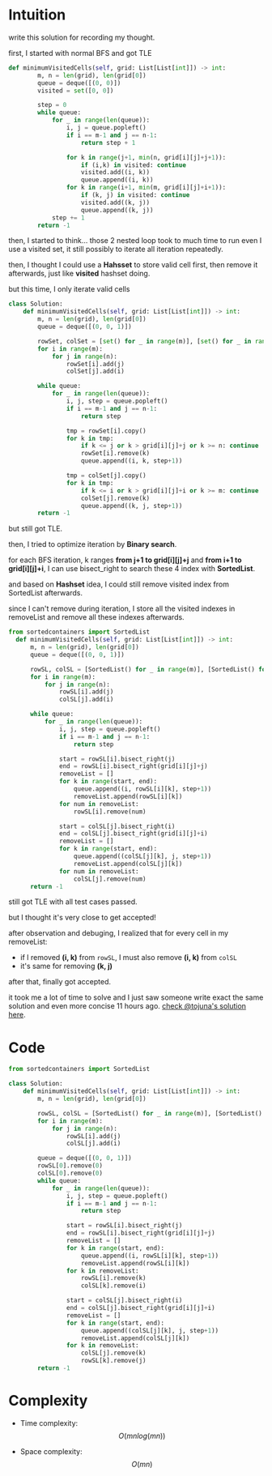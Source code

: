 # Intuition
write this solution for recording my thought.

first, I started with normal BFS and got TLE
```py
def minimumVisitedCells(self, grid: List[List[int]]) -> int:
        m, n = len(grid), len(grid[0])
        queue = deque([(0, 0)])
        visited = set([0, 0])

        step = 0
        while queue:
            for _ in range(len(queue)):
                i, j = queue.popleft()
                if i == m-1 and j == n-1:
                    return step + 1

                for k in range(j+1, min(n, grid[i][j]+j+1)):
                    if (i,k) in visited: continue
                    visited.add((i, k))
                    queue.append((i, k))
                for k in range(i+1, min(m, grid[i][j]+i+1)):
                    if (k, j) in visited: continue
                    visited.add((k, j))
                    queue.append((k, j))
            step += 1
        return -1
```

then, I started to think...
those 2 nested loop took to much time to run even I use a visited set, it still possibly to iterate all iteration repeatedly.

then, I thought I could use a **Hahsset** to store valid cell first, then remove it afterwards, just like **visited** hashset doing.

but this time, I only iterate valid cells

```py
class Solution:
    def minimumVisitedCells(self, grid: List[List[int]]) -> int:
        m, n = len(grid), len(grid[0])
        queue = deque([(0, 0, 1)])

        rowSet, colSet = [set() for _ in range(m)], [set() for _ in range(n)]
        for i in range(m):
            for j in range(n):
                rowSet[i].add(j)
                colSet[j].add(i)

        while queue:
            for _ in range(len(queue)):
                i, j, step = queue.popleft()
                if i == m-1 and j == n-1:
                    return step

                tmp = rowSet[i].copy()
                for k in tmp:
                    if k <= j or k > grid[i][j]+j or k >= n: continue
                    rowSet[i].remove(k)
                    queue.append((i, k, step+1))

                tmp = colSet[j].copy()
                for k in tmp:
                    if k <= i or k > grid[i][j]+i or k >= m: continue
                    colSet[j].remove(k)
                    queue.append((k, j, step+1))
        return -1
```

but still got TLE.

then, I tried to optimize iteration by **Binary search**.

for each BFS iteration, k ranges **from j+1 to grid[i][j]+j** and **from i+1 to grid[i][j]+i**, I can use bisect_right to search these 4 index with **SortedList**.

and based on **Hashset** idea, I could still remove visited index from SortedList afterwards.

since I can't remove during iteration, I store all the visited indexes in removeList and remove all these indexes afterwards.

```py
from sortedcontainers import SortedList
  def minimumVisitedCells(self, grid: List[List[int]]) -> int:
      m, n = len(grid), len(grid[0])
      queue = deque([(0, 0, 1)])

      rowSL, colSL = [SortedList() for _ in range(m)], [SortedList() for _ in range(n)]
      for i in range(m):
          for j in range(n):
              rowSL[i].add(j)
              colSL[j].add(i)

      while queue:
          for _ in range(len(queue)):
              i, j, step = queue.popleft()
              if i == m-1 and j == n-1:
                  return step

              start = rowSL[i].bisect_right(j)
              end = rowSL[i].bisect_right(grid[i][j]+j)
              removeList = []
              for k in range(start, end):
                  queue.append((i, rowSL[i][k], step+1))
                  removeList.append(rowSL[i][k])
              for num in removeList:
                  rowSL[i].remove(num)

              start = colSL[j].bisect_right(i)
              end = colSL[j].bisect_right(grid[i][j]+i)
              removeList = []
              for k in range(start, end):
                  queue.append((colSL[j][k], j, step+1))
                  removeList.append(colSL[j][k])
              for num in removeList:
                  colSL[j].remove(num)
      return -1
```

still got TLE with all test cases passed.

but I thought it's very close to get accepted!

after observation and debuging, I realized that for every cell in my removeList:
- if I removed **(i, k)** from `rowSL`, I must also remove **(i, k)** from `colSL`
- it's same for removing **(k, j)**

after that, finally got accepted.

it took me a lot of time to solve and I just saw someone write exact the same solution and even more concise 11 hours ago. [check @tojuna's solution here](https://leetcode.com/problems/minimum-number-of-visited-cells-in-a-grid/solutions/3395709/python3-sortedlist-bfs/).

# Code
```py
from sortedcontainers import SortedList

class Solution:
    def minimumVisitedCells(self, grid: List[List[int]]) -> int:
        m, n = len(grid), len(grid[0])

        rowSL, colSL = [SortedList() for _ in range(m)], [SortedList() for _ in range(n)]
        for i in range(m):
            for j in range(n):
                rowSL[i].add(j)
                colSL[j].add(i)

        queue = deque([(0, 0, 1)])
        rowSL[0].remove(0)
        colSL[0].remove(0)
        while queue:
            for _ in range(len(queue)):
                i, j, step = queue.popleft()
                if i == m-1 and j == n-1:
                    return step

                start = rowSL[i].bisect_right(j)
                end = rowSL[i].bisect_right(grid[i][j]+j)
                removeList = []
                for k in range(start, end):
                    queue.append((i, rowSL[i][k], step+1))
                    removeList.append(rowSL[i][k])
                for k in removeList:
                    rowSL[i].remove(k)
                    colSL[k].remove(i)

                start = colSL[j].bisect_right(i)
                end = colSL[j].bisect_right(grid[i][j]+i)
                removeList = []
                for k in range(start, end):
                    queue.append((colSL[j][k], j, step+1))
                    removeList.append(colSL[j][k])
                for k in removeList:
                    colSL[j].remove(k)
                    rowSL[k].remove(j)
        return -1
```

# Complexity
- Time complexity:
$$O(mnlog(mn))$$

- Space complexity:
$$O(mn)$$
